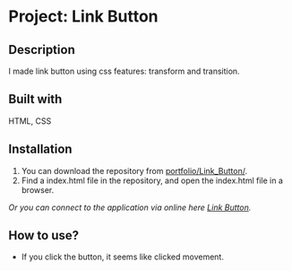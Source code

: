 # Project: Link Button

## Description

I made link button using css features: transform and transition.

## Built with

HTML, CSS

## Installation

1. You can download the repository from
[portfolio/Link_Button/](https://github.com/leachung/portfolio/tree/master/Link_Button/).
2. Find a index.html file in the repository, and open the index.html file in a browser.

*Or you can connect to the application via online here [Link Button](https://leachung.github.io/portfolio/Link_Button/index.html).*

## How to use?

  - If you click the button, it seems like clicked movement.
